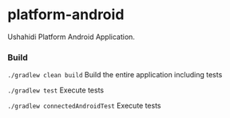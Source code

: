 platform-android
================

Ushahidi Platform Android Application.

### Build

`./gradlew clean build` Build the entire application including tests

`./gradlew test` Execute tests

`./gradlew connectedAndroidTest` Execute tests

